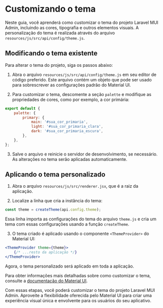 # Customizando o tema

Neste guia, você aprenderá como customizar o tema do projeto Laravel MUI Admin, incluindo as cores, tipografia e outros elementos visuais. A personalização do tema é realizada através do arquivo `resources/js/src/api/config/theme.js`.

## Modificando o tema existente

Para alterar o tema do projeto, siga os passos abaixo:

1. Abra o arquivo `resources/js/src/api/config/theme.js` em seu editor de código preferido. Este arquivo contém um objeto que pode ser usado para sobrescrever as configurações padrão do Material UI.

2. Para customizar o tema, descomente a seção `palette` e modifique as propriedades de cores, como por exemplo, a cor primária:

```javascript
export default {
    palette: {
        primary: {
            main: '#sua_cor_primaria',
            light: '#sua_cor_primaria_clara',
            dark: '#sua_cor_primaria_escura',
        },
    },
};
```

3. Salve o arquivo e reinicie o servidor de desenvolvimento, se necessário. As alterações no tema serão aplicadas automaticamente.

## Aplicando o tema personalizado

1. Abra o arquivo `resources/js/src/renderer.jsx`, que é a raiz da aplicação.

2. Localize a linha que cria a instância do tema:

```javascript
const theme = createTheme(api.config.theme);
```

Essa linha importa as configurações do tema do arquivo `theme.js` e cria um tema com essas configurações usando a função `createTheme`.

3. O tema criado é aplicado usando o componente `<ThemeProvider>` do Material UI:

```jsx
<ThemeProvider theme={theme}>
    {/* ...resto da aplicação */}
</ThemeProvider>
```

Agora, o tema personalizado será aplicado em toda a aplicação.

Para obter informações mais detalhadas sobre como customizar o tema, consulte a [documentação do Material UI](https://mui.com/material-ui/customization/theming/).

Com essas etapas, você poderá customizar o tema do projeto Laravel MUI Admin. Aproveite a flexibilidade oferecida pelo Material UI para criar uma experiência visual única e envolvente para os usuários do seu aplicativo.

